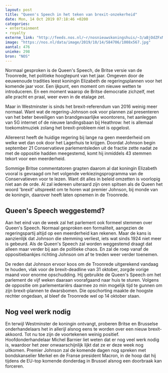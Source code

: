 ```yaml
---
layout: post
title: "Queen's Speech in het teken van brexit-onzekerheid"
date: Mon, 14 Oct 2019 07:18:46 +0200
categories: 
- entertainment 
- royalty 
externe_link: "http://feeds.nos.nl/~r/nosnieuwskoningshuis/~3/aBjOdZFxMoQ/2306036"
image: "https://nos.nl/data/image/2019/10/14/584706/1008x567.jpg"
aantal: 476
unieke: 298
bron: "NOS"
---
```


<p>Normaal gesproken is de Queen's Speech, de Britse versie van de Troonrede, het politieke hoogtepunt van het jaar. Omgeven door de eeuwenoude tradities leest koningin Elizabeth de regeringsplannen voor het komende jaar voor. Een ijkpunt, een moment om nieuwe wetten te introduceren. En een moment waarop de Britse democratie zichzelf, met alle pracht en praal, weer even in de etalage zet.</p>
<p>Maar in Westminster is sinds het brexit-referendum van 2016 weinig meer normaal. Want wat de regering-Johnson ook voor plannen zal presenteren van het beter beveiligen van brandgevaarlijke woontorens, het aanleggen van 5G internet of de nieuwe landingsbaan bij Heathrow: het is allemaal toekomstmuziek zolang het brexit-probleem niet is opgelost.</p>
<p>Allereerst heeft de huidige regering bij lange na geen meerderheid om welke wet dan ook door het Lagerhuis te krijgen. Doordat Johnson begin september 21 Conservatieve parlementsleden uit de fractie zette nadat ze met de oppositie hadden meegestemd, komt hij inmiddels 43 stemmen tekort voor een meerderheid.</p>
<p>Sommige Britse commentatoren grapten daarom al dat koningin Elizabeth vooral is gevraagd om het volgende verkiezingsprogramma van de Conservatieven voor te lezen. Want dit alles in beleid omzetten is voorlopig niet aan de orde. Al zal iedereen uiteraard zijn oren spitsen als de Queen het woord 'brexit' uitspreekt om te horen wat premier Johnson, bij monde van de koningin, daarover heeft laten opnemen in de Troonrede.</p>
<h2>Queen's Speech weggestemd?</h2>
<p>Aan het eind van de week zal het parlement ook formeel stemmen over Queen's Speech. Normaal gesproken een formaliteit, aangezien de regeringspartij altijd op een meerderheid kan rekenen. Maar de kans is aanzienlijk dat Johnson die stemming verliest, iets wat sinds 1924 niet meer is gebeurd. Als de Queen's Speech zal worden weggestemd draagt dat alleen maar verder bij aan de politieke chaos. En zal de roep vanaf de oppositiebankjes richting Johnson om af te treden weer verder toenemen.</p>
<p>De reden dat Johnson ervoor koos om de Troonrede uitgerekend vandaag te houden, vlak voor de brexit-deadline van 31 oktober, zorgde vorige maand voor enorme opschudding. Hij gebruikte de Queen's Speech om het parlement de vijf weken daaraan voorafgaand naar huis te sturen. Volgens de oppositie om parlementariërs daarmee zo min mogelijk tijd te gunnen om zijn brexit-plannen te dwarsbomen. Die opschorting maakte de hoogste rechter ongedaan, al bleef de Troonrede wel op 14 oktober staan.</p>
<h2>Nog veel werk nodig</h2>
<p>En terwijl Westminster de koningin ontvangt, proberen Britse en Brusselse onderhandelaars het in allerijl alsnog eens te worden over een nieuw brexit-akkoord. Tot nu toe zijn de voortekenen weinig positief. Hoofdonderhandelaar Michel Barnier liet weten dat er nog veel werk nodig is, waardoor het zeer onwaarschijnlijk lijkt dat ze er deze week nog uitkomen. Premier Johnson zal de komende dagen nog spreken met bondskanselier Merkel en de Franse president Macron, in de hoop dat hij tijdens de EU-top komende donderdag in Brussel alsnog een doorbraak kan forceren.</p><img src="http://feeds.feedburner.com/~r/nosnieuwskoningshuis/~4/aBjOdZFxMoQ" height="1" width="1" alt=""/>

